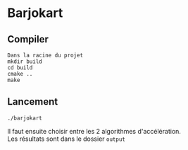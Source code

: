 # Barjokart
## Compiler
```
Dans la racine du projet
mkdir build
cd build
cmake ..
make
```

## Lancement
`./barjokart`  

Il faut ensuite choisir entre les 2 algorithmes d'accélération.  
Les résultats sont dans le dossier `output`


